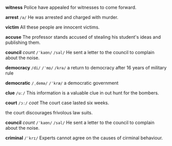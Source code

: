**witness** 
Police have appealed for witnesses to come forward.

**arrest**
`/ə/`
He was arrested and charged with murder.

**victim** 
All these people are innocent victims.

**accuse**
The professor stands accused of stealing his student's ideas and publishing them.

**council**
*count*
`/ˈkaʊn/` `/səl/`
He sent a letter to the council to complain about the noise.

**democracy**
`/di/` `/ˈmɒ/` `/krə/`
a return to democracy after 16 years of military rule

**democratic**
`/ˌdemə/` `/ˈkræ/`
a democratic government

**clue**
`/uː/`
This information is a valuable clue in out hunt for the bombers.

**court**
`/ɔː/`
*coat*
The court case lasted six weeks.

the court discourages frivolous law suits.

**council**
*count*
`/ˈkaʊn/` `/səl/`
He sent a letter to the council to complain about the noise.

**criminal**
`/ˈkrɪ/`
Experts cannot agree on the causes of cirminal behaviour.